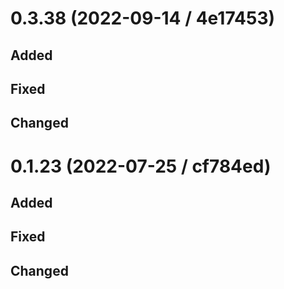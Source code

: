 # 0.3.38 (2022-09-14 / 4e17453)

## Added

## Fixed

## Changed

# 0.1.23 (2022-07-25 / cf784ed)

## Added

## Fixed

## Changed